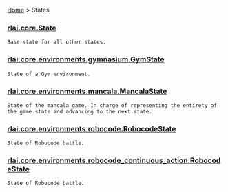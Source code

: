 [Home](index.md) > States
### [rlai.core.State](https://github.com/MatthewGerber/rlai/tree/master/src/rlai/core/__init__.py#L219)
```
Base state for all other states.
```
### [rlai.core.environments.gymnasium.GymState](https://github.com/MatthewGerber/rlai/tree/master/src/rlai/core/environments/gymnasium.py#L45)
```
State of a Gym environment.
```
### [rlai.core.environments.mancala.MancalaState](https://github.com/MatthewGerber/rlai/tree/master/src/rlai/core/environments/mancala.py#L15)
```
State of the mancala game. In charge of representing the entirety of the game state and advancing to the next state.
```
### [rlai.core.environments.robocode.RobocodeState](https://github.com/MatthewGerber/rlai/tree/master/src/rlai/core/environments/robocode.py#L453)
```
State of Robocode battle.
```
### [rlai.core.environments.robocode_continuous_action.RobocodeState](https://github.com/MatthewGerber/rlai/tree/master/src/rlai/core/environments/robocode_continuous_action.py#L507)
```
State of Robocode battle.
```
